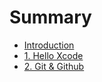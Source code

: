 # Summary

* [Introduction](README.md)
* [1. Hello Xcode](chapter1.md)
* [2. Git & Github](git-and-github.md)

